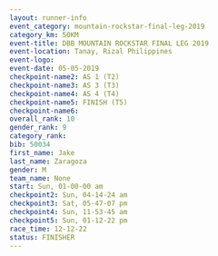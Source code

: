 ```yaml
---
layout: runner-info 
event_category: mountain-rockstar-final-leg-2019 
category_km: 50KM 
event-title: DBB MOUNTAIN ROCKSTAR FINAL LEG 2019 
event-location: Tanay, Rizal Philippines 
event-logo: 
event-date: 05-05-2019 
checkpoint-name2: AS 1 (T2) 
checkpoint-name3: AS 3 (T3) 
checkpoint-name4: AS 4 (T4) 
checkpoint-name5: FINISH (T5) 
checkpoint-name6: 
overall_rank: 10
gender_rank: 9
category_rank: 
bib: 50034
first_name: Jake
last_name: Zaragoza
gender: M
team_name: None
start: Sun, 01-00-00 am
checkpoint2: Sun, 04-14-24 am
checkpoint3: Sat, 05-47-07 pm
checkpoint4: Sun, 11-53-45 am
checkpoint5: Sun, 01-12-22 pm
race_time: 12-12-22
status: FINISHER
---
```

